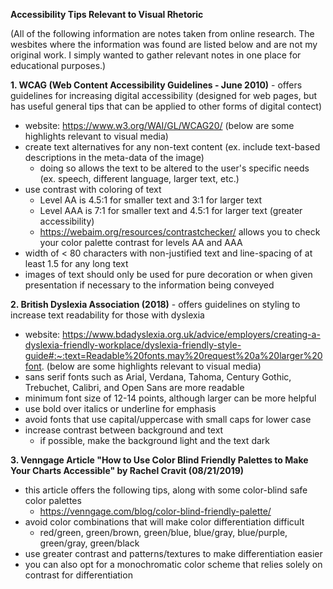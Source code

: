 **Accessibility Tips Relevant to Visual Rhetoric** 

(All of the following information are notes taken from online research. The wesbites where the information was found are listed below and are not my original work. I simply wanted to gather relevant notes in one place for educational purposes.)

**1. WCAG (Web Content Accessibility Guidelines - June 2010)** - offers guidelines for increasing digital accessibility (designed for web pages, but has useful general tips that can be applied to other forms of digital contect)

- website: https://www.w3.org/WAI/GL/WCAG20/ (below are some highlights relevant to visual media)
- create text alternatives for any non-text content (ex. include text-based descriptions in the meta-data of the image)
    -  doing so allows the text to be altered to the user's specific needs (ex. speech, different language, larger text, etc.)
- use contrast with coloring of text
    - Level AA is 4.5:1 for smaller text and 3:1 for larger text
    - Level AAA is 7:1 for smaller text and 4.5:1 for larger text (greater accessibility)
    - https://webaim.org/resources/contrastchecker/ allows you to check your color palette contrast for levels AA and AAA
- width of < 80 characters with non-justified text and line-spacing of at least 1.5 for any long text
- images of text should only be used for pure decoration or when given presentation if necessary to the information being conveyed

**2. British Dyslexia Association (2018)** - offers guidelines on styling to increase text readability for those with dyslexia 

- website: https://www.bdadyslexia.org.uk/advice/employers/creating-a-dyslexia-friendly-workplace/dyslexia-friendly-style-guide#:~:text=Readable%20fonts,may%20request%20a%20larger%20font. (below are some highlights relevant to visual media)
- sans serif fonts such as Arial, Verdana, Tahoma, Century Gothic, Trebuchet, Calibri, and Open Sans are more readable
- minimum font size of 12-14 points, although larger can be more helpful
- use bold over italics or underline for emphasis
- avoid fonts that use capital/uppercase with small caps for lower case
- increase contrast between background and text
    - if possible, make the background light and the text dark

**3. Venngage Article "How to Use Color Blind Friendly Palettes to Make Your Charts Accessible" by Rachel Cravit (08/21/2019)** 

- this article offers the following tips, along with some color-blind safe color palettes
    - https://venngage.com/blog/color-blind-friendly-palette/
- avoid color combinations that will make color differentiation difficult
    - red/green, green/brown, green/blue, blue/gray, blue/purple, green/gray, green/black
- use greater contrast and patterns/textures to make differentiation easier
- you can also opt for a monochromatic color scheme that relies solely on contrast for differentiation 
